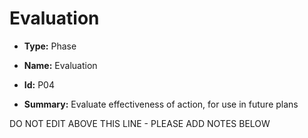 # Evaluation

* **Type:** Phase

* **Name:** Evaluation

* **Id:** P04

* **Summary:** Evaluate effectiveness of action, for use in future plans

DO NOT EDIT ABOVE THIS LINE - PLEASE ADD NOTES BELOW